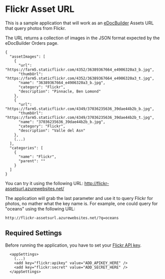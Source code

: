 # Flickr Asset URL

This is a sample application that will work as an [eDocBuilder](http://www.edocbuilder.com/) Assets URL that query photos from Flickr.

The URL returns a collection of images in the JSON format expected by the eDocBuilder Orders page.

```
{
  "assetImages": [
    {
      "url": "https://farm5.staticflickr.com/4352/36389367664_e4906320a3_b.jpg",
      "thumbUrl": "https://farm5.staticflickr.com/4352/36389367664_e4906320a3_t.jpg",
      "name": "36389367664_e4906320a3_b.jpg",
      "category": "Flickr",
      "description": "Pinnacle, Ben Lomond"
    },
    {
      "url": "https://farm5.staticflickr.com/4349/37036235636_39dae44b2b_b.jpg",
      "thumbUrl": "https://farm5.staticflickr.com/4349/37036235636_39dae44b2b_t.jpg",
      "name": "37036235636_39dae44b2b_b.jpg",
      "category": "Flickr",
      "description": "Valle del Asn"
    },
	(...)
  ],
  "categories": [
    {
      "name": "Flickr",
      "parent": ""
    }
  ]
}

```

You can try it using the following URL: http://flickr-assetsurl.azurewebsites.net/

The application will grab the last parameter and use it to query Flickr for photos, no mather what the key name is. For example, one could query for "oceans" using the following URL:

```
http://flickr-assetsurl.azurewebsites.net/?q=oceans
```

## Required Settings

Before running the application, you have to set your [Flickr API key](https://www.flickr.com/services/api/misc.api_keys.html).

```
  <appSettings>
    (...)
    <add key="flickr:apikey" value="ADD_APIKEY_HERE" />
    <add key="flickr:secret" value="ADD_SECRET_HERE" />
  </appSettings>
```
